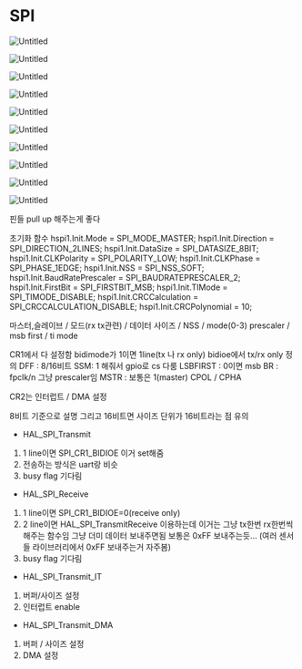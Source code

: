 # SPI

![Untitled](SPI%209b834cde2798477991d4922b3d0d1db9/Untitled.png)

![Untitled](SPI%209b834cde2798477991d4922b3d0d1db9/Untitled%201.png)

![Untitled](SPI%209b834cde2798477991d4922b3d0d1db9/Untitled%202.png)

![Untitled](SPI%209b834cde2798477991d4922b3d0d1db9/Untitled%203.png)

![Untitled](SPI%209b834cde2798477991d4922b3d0d1db9/Untitled%204.png)

![Untitled](SPI%209b834cde2798477991d4922b3d0d1db9/Untitled%205.png)

![Untitled](SPI%209b834cde2798477991d4922b3d0d1db9/Untitled%206.png)

![Untitled](SPI%209b834cde2798477991d4922b3d0d1db9/Untitled%207.png)

![Untitled](SPI%209b834cde2798477991d4922b3d0d1db9/Untitled%208.png)

![Untitled](SPI%209b834cde2798477991d4922b3d0d1db9/Untitled%209.png)

핀들 pull up 해주는게 좋다

초기화 함수
hspi1.Init.Mode = SPI_MODE_MASTER;
hspi1.Init.Direction = SPI_DIRECTION_2LINES;
hspi1.Init.DataSize = SPI_DATASIZE_8BIT;
hspi1.Init.CLKPolarity = SPI_POLARITY_LOW;
hspi1.Init.CLKPhase = SPI_PHASE_1EDGE;
hspi1.Init.NSS = SPI_NSS_SOFT;
hspi1.Init.BaudRatePrescaler = SPI_BAUDRATEPRESCALER_2;
hspi1.Init.FirstBit = SPI_FIRSTBIT_MSB;
hspi1.Init.TIMode = SPI_TIMODE_DISABLE;
hspi1.Init.CRCCalculation = SPI_CRCCALCULATION_DISABLE;
hspi1.Init.CRCPolynomial = 10;

마스터,슬레이브 / 모드(rx tx관련) /  데이터 사이즈 / NSS / mode(0-3)
prescaler / msb first / ti mode

CR1에서 다 설정함 bidimode가 1이면 1line(tx 나 rx only)
bidioe에서 tx/rx only 정의
DFF : 8/16비트
SSM: 1 해줘서 gpio로 cs 다룸
LSBFIRST : 0이면 msb
BR : fpclk/n 그냥 prescaler임
MSTR : 보통은 1(master)
CPOL / CPHA

CR2는 인터럽트 / DMA 설정

8비트 기준으로 설명
그리고 16비트면 사이즈 단위가 16비트라는 점 유의

- HAL_SPI_Transmit
1. 1 line이면 SPI_CR1_BIDIOE 이거 set해줌
2. 전송하는 방식은 uart랑 비슷
3. busy flag 기다림
- HAL_SPI_Receive
1. 1 line이면 SPI_CR1_BIDIOE=0(receive only)
2. 2 line이면 HAL_SPI_TransmitReceive 이용하는데
이거는 그냥 tx한번 rx한번씩 해주는 함수임
그냥 더미 데이터 보내주면됨 보통은 0xFF 보내주는듯...
(여러 센서들 라이브러리에서 0xFF 보내주는거 자주봄)
3. busy flag 기다림
- HAL_SPI_Transmit_IT
1. 버퍼/사이즈 설정
2. 인터럽트 enable
- HAL_SPI_Transmit_DMA
1. 버퍼 / 사이즈 설정
2. DMA 설정